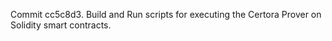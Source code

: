Commit cc5c8d3.                    Build and Run scripts for executing the Certora Prover on Solidity smart contracts.